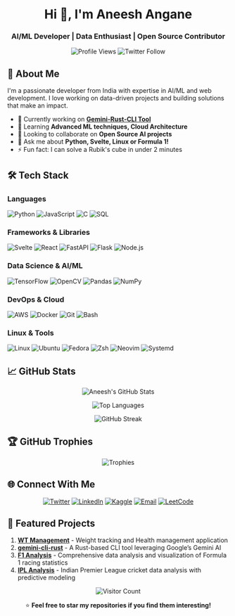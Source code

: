 <h1 align="center">Hi 👋, I'm Aneesh Angane</h1>
<h3 align="center">AI/ML Developer | Data Enthusiast | Open Source Contributor</h3>

<div align="center">
  
  ![Profile Views](https://komarev.com/ghpvc/?username=code-with-aneesh&label=Profile%20views&color=0e75b6&style=flat)
  ![Twitter Follow](https://img.shields.io/twitter/follow/omega_codes?style=social)
  
</div>

## 🚀 About Me

I'm a passionate developer from India with expertise in AI/ML and web development. I love working on data-driven projects and building solutions that make an impact.

- 🔭 Currently working on **[Gemini-Rust-CLI Tool](https://github.com/code-with-aneesh/gemini-cli-rust)**
- 🌱 Learning **Advanced ML techniques, Cloud Architecture**
- 👯 Looking to collaborate on **Open Source AI projects**
- 💬 Ask me about **Python, Svelte, Linux or Formula 1!**
- ⚡ Fun fact: I can solve a Rubik's cube in under 2 minutes

## 🛠 Tech Stack

### Languages
![Python](https://img.shields.io/badge/-Python-3776AB?style=flat&logo=python&logoColor=white)
![JavaScript](https://img.shields.io/badge/-JavaScript-F7DF1E?style=flat&logo=javascript&logoColor=black)
![C](https://img.shields.io/badge/-C-A8B9CC?style=flat&logo=c&logoColor=white)
![SQL](https://img.shields.io/badge/-SQL-4479A1?style=flat&logo=postgresql&logoColor=white)

### Frameworks & Libraries
![Svelte](https://img.shields.io/badge/-Svelte-FF3E00?style=flat&logo=svelte&logoColor=white)
![React](https://img.shields.io/badge/-React-61DAFB?style=flat&logo=react&logoColor=black)
![FastAPI](https://img.shields.io/badge/-FastAPI-009688?style=flat&logo=fastapi&logoColor=white)
![Flask](https://img.shields.io/badge/-Flask-000000?style=flat&logo=flask&logoColor=white)
![Node.js](https://img.shields.io/badge/-Node.js-339933?style=flat&logo=node.js&logoColor=white)

### Data Science & AI/ML
![TensorFlow](https://img.shields.io/badge/-TensorFlow-FF6F00?style=flat&logo=tensorflow&logoColor=white)
![OpenCV](https://img.shields.io/badge/-OpenCV-5C3EE8?style=flat&logo=opencv&logoColor=white)
![Pandas](https://img.shields.io/badge/-Pandas-150458?style=flat&logo=pandas&logoColor=white)
![NumPy](https://img.shields.io/badge/-NumPy-013243?style=flat&logo=numpy&logoColor=white)

### DevOps & Cloud
![AWS](https://img.shields.io/badge/-AWS-232F3E?style=flat&logo=amazon-aws&logoColor=white)
![Docker](https://img.shields.io/badge/-Docker-2496ED?style=flat&logo=docker&logoColor=white)
![Git](https://img.shields.io/badge/-Git-F05032?style=flat&logo=git&logoColor=white)
![Bash](https://img.shields.io/badge/-Bash-4EAA25?style=flat&logo=gnu-bash&logoColor=white)

### Linux & Tools
![Linux](https://img.shields.io/badge/-Linux-FCC624?style=flat&logo=linux&logoColor=black)
![Ubuntu](https://img.shields.io/badge/-Ubuntu-E95420?style=flat&logo=ubuntu&logoColor=white)
![Fedora](https://img.shields.io/badge/-Fedora-294172?style=flat&logo=fedora&logoColor=white)
![Zsh](https://img.shields.io/badge/-Zsh-F15A24?style=flat&logo=gnu-bash&logoColor=white)
![Neovim](https://img.shields.io/badge/-Neovim-57A143?style=flat&logo=neovim&logoColor=white)
![Systemd](https://img.shields.io/badge/-Systemd-222222?style=flat&logo=linux&logoColor=white)


## 📈 GitHub Stats

<div align="center">
  
  ![Aneesh's GitHub Stats](https://github-readme-stats.vercel.app/api?username=code-with-aneesh&show_icons=true&theme=radical&hide_border=true)
  
  ![Top Languages](https://github-readme-stats.vercel.app/api/top-langs/?username=code-with-aneesh&layout=compact&theme=radical&hide_border=true)
  
  ![GitHub Streak](https://github-readme-streak-stats.herokuapp.com/?user=code-with-aneesh&theme=radical&hide_border=true)
  
</div>

## 🏆 GitHub Trophies

<div align="center">
  
  ![Trophies](https://github-profile-trophy.vercel.app/?username=code-with-aneesh&theme=radical&no-frame=true&column=7)
  
</div>

## 🌐 Connect With Me

<div align="center">
  
  [![Twitter](https://img.shields.io/badge/-Twitter-1DA1F2?style=for-the-badge&logo=twitter&logoColor=white)](https://twitter.com/syntax_sensei24)
  [![LinkedIn](https://img.shields.io/badge/-LinkedIn-0077B5?style=for-the-badge&logo=linkedin&logoColor=white)](https://www.linkedin.com/in/aneesh-angane)
  [![Kaggle](https://img.shields.io/badge/-Kaggle-20BEFF?style=for-the-badge&logo=kaggle&logoColor=white)](https://kaggle.com/aneesh24)
  [![Email](https://img.shields.io/badge/-Email-D14836?style=for-the-badge&logo=gmail&logoColor=white)](mailto:anesh.angane@gmail.com)
  [![LeetCode](https://img.shields.io/badge/-LeetCode-FFA116?style=for-the-badge&logo=leetcode&logoColor=white)](https://www.leetcode.com/omega_code)
  
</div>

## 🎯 Featured Projects

1. **[WT Management](https://github.com/code-with-aneesh/wt-management)** - Weight tracking and Health management application
2. **[gemini-cli-rust](https://github.com/code-with-aneesh/gemini-cli-rust)** - A Rust-based CLI tool leveraging Google’s Gemini AI
3. **[F1 Analysis](https://github.com/code-with-aneesh/F1_Analysis)** - Comprehensive data analysis and visualization of Formula 1 racing statistics
4. **[IPL Analysis](https://github.com/code-with-aneesh/ipl_analysis)** - Indian Premier League cricket data analysis with predictive modeling


<div align="center">
  
  ![Visitor Count](https://profile-counter.glitch.me/code-with-aneesh/count.svg)
  
  ⭐ **Feel free to star my repositories if you find them interesting!**
  
</div>
